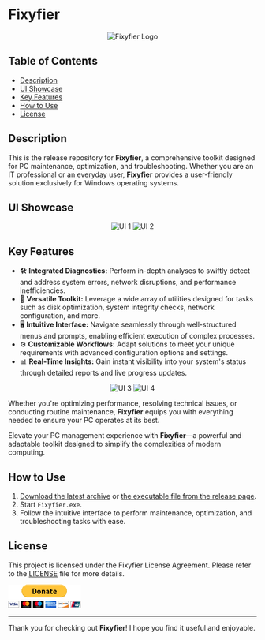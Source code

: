 # Fixyfier

<p align="center">
  <img src="https://github.com/arisvardakas/Fixyfier/blob/main/assets/images/logo.png" alt="Fixyfier Logo" />
</p>

## Table of Contents
- [Description](#description)
- [UI Showcase](#ui-showcase)
- [Key Features](#key-features)
- [How to Use](#how-to-use)
- [License](#license)

## Description
This is the release repository for **Fixyfier**, a comprehensive toolkit designed for PC maintenance, optimization, and troubleshooting. Whether you are an IT professional or an everyday user, **Fixyfier** provides a user-friendly solution exclusively for Windows operating systems.

## UI Showcase
<p align="center">
  <img src="https://github.com/arisvardakas/Fixyfier/blob/main/assets/images/ui-1.png" alt="UI 1" />
  <img src="https://github.com/arisvardakas/Fixyfier/blob/main/assets/images/ui-2.png" alt="UI 2" />
</p>

## Key Features
- 🛠️ **Integrated Diagnostics:** Perform in-depth analyses to swiftly detect and address system errors, network disruptions, and performance inefficiencies.
- 🧰 **Versatile Toolkit:** Leverage a wide array of utilities designed for tasks such as disk optimization, system integrity checks, network configuration, and more.
- 🖥️ **Intuitive Interface:** Navigate seamlessly through well-structured menus and prompts, enabling efficient execution of complex processes.
- ⚙️ **Customizable Workflows:** Adapt solutions to meet your unique requirements with advanced configuration options and settings.
- 📊 **Real-Time Insights:** Gain instant visibility into your system's status through detailed reports and live progress updates.

<p align="center">
  <img src="https://github.com/arisvardakas/Fixyfier/blob/main/assets/images/ui-3.png" alt="UI 3" />
  <img src="https://github.com/arisvardakas/Fixyfier/blob/main/assets/images/ui-4.png" alt="UI 4" />
</p>

Whether you're optimizing performance, resolving technical issues, or conducting routine maintenance, **Fixyfier** equips you with everything needed to ensure your PC operates at its best.

Elevate your PC management experience with **Fixyfier**—a powerful and adaptable toolkit designed to simplify the complexities of modern computing.

## How to Use
1. [Download the latest archive](/Fixyfier.zip?raw=true) or [the executable file from the release page](https://github.com/arisvardakas/Fixyfier/releases).
2. Start `Fixyfier.exe`.
3. Follow the intuitive interface to perform maintenance, optimization, and troubleshooting tasks with ease.

## License
This project is licensed under the Fixyfier License Agreement. Please refer to the [LICENSE](LICENSE) file for more details.

[![Donate](assets/images/donate.gif)](https://paypal.me/avardak)

---

Thank you for checking out **Fixyfier**! I hope you find it useful and enjoyable.
